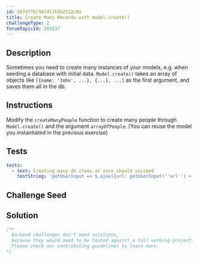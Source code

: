 ```yaml
---
id: 587d7fb7367417b2b2512c0a
title: Create Many Records with model.create()
challengeType: 2
forumTopicId: 301537
---
```


## Description
<section id='description'>
Sometimes you need to create many instances of your models, e.g. when seeding a database with initial data. <code>Model.create()</code> takes an array of objects like <code>[{name: 'John', ...}, {...}, ...]</code> as the first argument, and saves them all in the db.
</section>

## Instructions
<section id='instructions'>
Modify the <code>createManyPeople</code> function to create many people through <code>Model.create()</code> and the argument <code>arrayOfPeople</code>.
(You can reuse the model you instantiated in the previous exercise)
</section>

## Tests
<section id='tests'>

```yml
tests:
  - text: Creating many db items at once should succeed
    testString: 'getUserInput => $.ajax({url: getUserInput(''url'') + ''/_api/create-many-people'', type: ''POST'', contentType:''application/json'', data: JSON.stringify([{name: ''John'', age: 24, favoriteFoods: [''pizza'', ''salad'']}, {name: ''Mary'', age: 21, favoriteFoods: [''onions'', ''chicken'']}])}).then(data => { assert.isArray(data, ''the response should be an array''); assert.equal(data.length, 2, ''the response does not contain the expected number of items''); assert.equal(data[0].name, ''John'', ''The first item is not correct''); assert.equal(data[0].__v, 0, ''The first item should be not previously edited''); assert.equal(data[1].name, ''Mary'', ''The second item is not correct''); assert.equal(data[1].__v, 0, ''The second item should be not previously edited''); }, xhr => { throw new Error(xhr.responseText); })'

```

</section>

## Challenge Seed
<section id='challengeSeed'>

</section>

## Solution
<section id='solution'>

```js
/**
  Backend challenges don't need solutions, 
  because they would need to be tested against a full working project. 
  Please check our contributing guidelines to learn more.
*/
```

</section>
